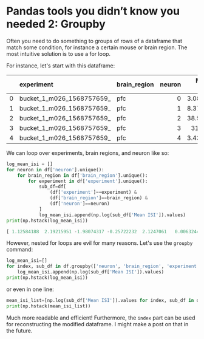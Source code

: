 # Pandas tools you didn’t know you needed 2: Groupby

Often you need to do something to groups of rows of a dataframe that match some condition, for instance a certain mouse or brain region. The most intuitive solution is to use a for loop.

For instance, let's start with this dataframe:

|    | experiment                | brain_region   |   neuron |   Mean ISI |
|---:|:--------------------------|:---------------|---------:|-----------:|
|  0 | bucket_1_m026_1568757659_ | pfc            |        0 |    3.08281 |
|  1 | bucket_1_m026_1568757659_ | pfc            |        1 |    8.37044 |
|  2 | bucket_1_m026_1568757659_ | pfc            |        2 |   38.5265  |
|  3 | bucket_1_m026_1568757659_ | pfc            |        3 |   31.795   |
|  4 | bucket_1_m026_1568757659_ | pfc            |        4 |    3.43186 | 

We can loop over experiments, brain regions, and neuron like so:
```python
log_mean_isi = []
for neuron in df['neuron'].unique():
    for brain_region in df['brain_region'].unique():
        for experiment in df['experiment'].unique():
            sub_df=df[
                (df['experiment']==experiment) & 
                (df['brain_region']==brain_region) & 
                (df['neuron']==neuron) 
            ]
            log_mean_isi.append(np.log(sub_df['Mean ISI']).values)
print(np.hstack(log_mean_isi))
```
```python 
[ 1.12584188  2.19215951 -1.98074317 -0.25722232  2.1247061   0.0063244 0.92415014 -1.93038317  3.6513468   2.28266164  1.39365976 -3.23681353  3.459308    1.48402753 -0.65003803  1.4140086   1.23310109 -0.8740564  1.29957486 -0.60594385 -0.61921541  4.51176028  0.5622578   3.48668087 -1.57394565 -1.15482997  3.62078013 -0.64878302 -2.08398518  0.28354575 -0.92326873 -2.23523802 -1.15944804 -1.16315081  1.29454247 -0.89566237  0.72300259 -1.38527266  1.3694298   2.95919545  3.07555102 -1.38317331  2.3510588  -1.68488011  2.15864159  2.92067342  0.20249933  1.76685816 -1.14606501 -2.54545905  2.17651238  2.49333615 -1.08762839 -1.10690211  1.79675315  1.08438564 -1.61687289  3.64009558  2.50376142  3.53577889 -2.31447026 -0.9560716  ...]
```

 However, nested for loops are evil for many reasons. Let's use the `groupby` command:

```python
log_mean_isi=[]
for index, sub_df in df.groupby(['neuron', 'brain_region', 'experiment']):
    log_mean_isi.append(np.log(sub_df['Mean ISI']).values)
print(np.hstack(log_mean_isi))
```
or even in one line:
```python
mean_isi_list=[np.log(sub_df['Mean ISI']).values for index, sub_df in df.groupby(['neuron', 'brain_region', 'experiment'])]
print(np.hstack(mean_isi_list))
```
Much more readable and efficient! Furthermore, the `index` part can be used for reconstructing the modified dataframe. I might make a post on that in the future.